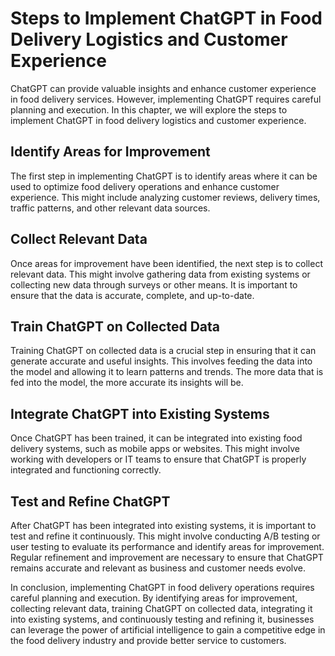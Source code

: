 Steps to Implement ChatGPT in Food Delivery Logistics and Customer Experience
===============================================================================================================================

ChatGPT can provide valuable insights and enhance customer experience in food delivery services. However, implementing ChatGPT requires careful planning and execution. In this chapter, we will explore the steps to implement ChatGPT in food delivery logistics and customer experience.

Identify Areas for Improvement
------------------------------

The first step in implementing ChatGPT is to identify areas where it can be used to optimize food delivery operations and enhance customer experience. This might include analyzing customer reviews, delivery times, traffic patterns, and other relevant data sources.

Collect Relevant Data
---------------------

Once areas for improvement have been identified, the next step is to collect relevant data. This might involve gathering data from existing systems or collecting new data through surveys or other means. It is important to ensure that the data is accurate, complete, and up-to-date.

Train ChatGPT on Collected Data
-------------------------------

Training ChatGPT on collected data is a crucial step in ensuring that it can generate accurate and useful insights. This involves feeding the data into the model and allowing it to learn patterns and trends. The more data that is fed into the model, the more accurate its insights will be.

Integrate ChatGPT into Existing Systems
---------------------------------------

Once ChatGPT has been trained, it can be integrated into existing food delivery systems, such as mobile apps or websites. This might involve working with developers or IT teams to ensure that ChatGPT is properly integrated and functioning correctly.

Test and Refine ChatGPT
-----------------------

After ChatGPT has been integrated into existing systems, it is important to test and refine it continuously. This might involve conducting A/B testing or user testing to evaluate its performance and identify areas for improvement. Regular refinement and improvement are necessary to ensure that ChatGPT remains accurate and relevant as business and customer needs evolve.

In conclusion, implementing ChatGPT in food delivery operations requires careful planning and execution. By identifying areas for improvement, collecting relevant data, training ChatGPT on collected data, integrating it into existing systems, and continuously testing and refining it, businesses can leverage the power of artificial intelligence to gain a competitive edge in the food delivery industry and provide better service to customers.
